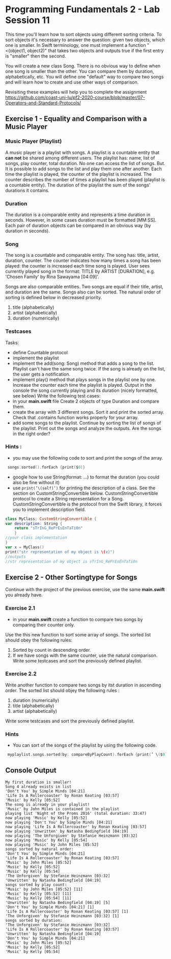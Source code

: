 # Programming Fundamentals 2 - Lab Session 11

This time you'll learn how to sort objects using different sorting criteria. To sort objects it's necessary to answer the question: given two objects, which one is smaller. In Swift terminology, one must implement a function "<(object1, object2)" that takes two objects and outputs true if the first entry is "smaller" then the second. 

You will create a new class Song. There is no obvious way to define when one song is smaller than the other. You can compare them by duration, alphabetically, etc. You will define one "default" way to compare two songs and will learn how to create and use other ways of comparison.

Revisiting these examples will help you to complete the assignment
https://github.com/coast-uni-lu/pf2-2020-course/blob/master/07-Operators-and-Standard-Protocols/

## Exercise 1 - Equality and Comparison with a Music Player

### Music Player (Playlist)
A music player is a playlist with songs. A playlist is a countable entity that **can not** be shared among different users. The playlist has: name, list of songs, play counter, total duration. No one can access the list of songs. But. It is possible to add songs to the list and play them one after another. Each time the playlist is played, the counter of the playlist is increased. The counter describes the number of times a playlist has been played (playlist is a countable entity). The duration of the playlist the sum of the songs' durations it contains.

### Duration
The duration is a comparable entity and represents a time duration in seconds. However, in some cases duration must be formatted [MM:SS]. Each pair of duration objects can be compared in an obvious way (by duration in seconds).

### Song
The song is a countable and comparable entity. The song has: title, artist, duration, counter. The counter indicates how many times a song has been played: the counter is increased each time song is played. User sees currently played song in the format: TITLE by ARTIST [DURATION], e.g. 'Chosen Family' by Rina Sawayama [04:09]'.

Songs are also comparable entities. Two songs are equal if their title, artist, and duration are the same. Songs also can be sorted. The natural order of sorting is defined below in decreased priority.
1. title (alphabetically)
2. artist (alphabetically)
3. duration (numerically)

### Testcases
Tasks: 
- define Countable protocol
- implement the playlist
- implement the add(song: Song) method that adds a song to the list. Playlist can't have the same song twice. If the song is already on the list, the user gets a notification. 
- implement play() method that plays songs in the playlist one by one. Increase the counter each time the playlist is played. Output in the console the song currently playing and its duration (nicely formatted, see below)
Write the following test cases:
- in your **main.swift** file Create 2 objects of type Duration and compare them.
- create the array with 3 different songs. Sort it and print the sorted array. Check that .contains function works properly for your array.
- add some songs to the playlist. Continue by sorting the list of songs of the playlist. Print out the songs and analyze the outputs. Are the songs in the right order?

### Hints :
- you may use the following code to sort and print the songs of the array.
```swift
 songs.sorted().forEach {print($0)}
 ```
- google how to use String(format: ...) to format the duration (you could also be fine without it)
- use ```print(’\(self)’)``` for printing the description of a class. See the section on CustomStringConvertible below.
CustomStringConvertible protocol to create a String representation for a Song. CustomStringConvertible is the protocol from the Swift library, it forces you to implement description field.

```swift
class MyClass: CustomStringConvertible {
var description: String {
	return "sTrInG_RePrEsEnTaTi0n"
	}	
//your class implementation
} 
var x = MyClass()
print("str representation of my object is \(x)")
//outputs 
//str representation of my object is sTrInG_RePrEsEnTaTi0n
```

## Exercise 2 - Other Sortingtype for Songs

Continue with the project of the previous exercise, use the same **main.swift** you already have.

### Exercise 2.1
- in your **main.swift** create a function to compare two songs by comparing their counter only.

Use the this new function to sort some array of songs. The sorted list should obey the following rules:
1. Sorted by count in descending order.
2. If we have songs with the same counter, use the natural comparison.
Write some testcases and sort the previously defined playlist.

### Exercise 2.2
Write another function to compare two songs by itst duration in ascending order. The sorted list should objey the following rules :
1. duration (numerically)
2. title (alphabetically)
3. artist (alphabetically)

Write some testcases and sort the previously defined playlist.

### Hints
- You can sort of the songs of the playlist by using the following code.
```swift
 myplaylist.songs.sorted(by: compareByPlayCount).forEach {print(’ \($0) [ \($0.count)]’)}
 ```

 ## Console Output
```
My first duration is smaller!
Song 4 already exists in list
'Don't You' by Simple Minds [04:21]
'Life Is A Rollercoaster' by Ronan Keating [03:57]
'Music' by Kelly [05:52]
The song is already in your playlist!
'Music' by John Miles is contained in the playlist
playing list 'Night of the Proms 2016' (total duration: 33:47)
now playing 'Music' by Kelly [05:52]
now playing 'Don't You' by Simple Minds [04:21]
now playing 'Life Is A Rollercoaster' by Ronan Keating [03:57]
now playing 'Unwritten' by Natasha Bedingfield [04:19]
now playing 'The Unforgiven' by Stefanie Heinzmann [03:32]
now playing 'Music' by Kelly [05:54]
now playing 'Music' by John Miles [05:52]
songs sorted by natural order:
'Don't You' by Simple Minds [04:21]
'Life Is A Rollercoaster' by Ronan Keating [03:57]
'Music' by John Miles [05:52]
'Music' by Kelly [05:52]
'Music' by Kelly [05:54]
'The Unforgiven' by Stefanie Heinzmann [03:32]
'Unwritten' by Natasha Bedingfield [04:19]
songs sorted by play count:
'Music' by John Miles [05:52] [11]
'Music' by Kelly [05:52] [11]
'Music' by Kelly [05:54] [11]
'Unwritten' by Natasha Bedingfield [04:19] [5]
'Don't You' by Simple Minds [04:21] [1]
'Life Is A Rollercoaster' by Ronan Keating [03:57] [1]
'The Unforgiven' by Stefanie Heinzmann [03:32] [1]
songs sorted by duration:
'The Unforgiven' by Stefanie Heinzmann [03:32]
'Life Is A Rollercoaster' by Ronan Keating [03:57]
'Unwritten' by Natasha Bedingfield [04:19]
'Don't You' by Simple Minds [04:21]
'Music' by John Miles [05:52]
'Music' by Kelly [05:52]
'Music' by Kelly [05:54]
```

